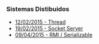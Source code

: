 ### Sistemas Distibuidos
- [12/02/2015 - Thread](https://github.com/pedrotk/FIAP-4ECA/blob/master/Sistemas-Distribuidos/12-02%20-%20Quadro%20Branco.md)
- [19/02/2015 - Socket Server](https://github.com/pedrotk/FIAP-4ECA/blob/master/Sistemas-Distribuidos/19-02%20-%20Quadro%20Branco.md)
- [09/04/2015 - RMI / Serializable](https://github.com/pedrotk/FIAP-4ECA/blob/master/Sistemas-Distribuidos/2015-04-09%20-%20Resumo%20da%20Aula.md)
